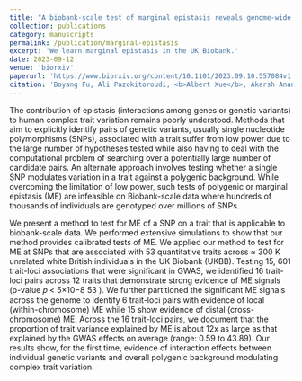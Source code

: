 ```yaml
---
title: "A biobank-scale test of marginal epistasis reveals genome-wide signals of polygenic epistasis"
collection: publications
category: manuscripts
permalink: /publication/marginal-epistasis
excerpt: 'We learn marginal epistasis in the UK Biobank.'
date: 2023-09-12
venue: 'biorxiv'
paperurl: 'https://www.biorxiv.org/content/10.1101/2023.09.10.557084v1.abstract'
citation: 'Boyang Fu, Ali Pazokitoroudi, <b>Albert Xue</b>, Akarsh Anand, Prateek Anand, Noah Zaitlen, and Sriram Sankararaman (2023). &quot;A biobank-scale test of marginal epistasis reveals genome-wide signals of polygenic epistasis.&quot; <i>biorxiv</i>.'
---
```


The contribution of epistasis (interactions among genes or genetic variants) to human complex trait variation remains poorly understood. Methods that aim to explicitly identify pairs of genetic variants, usually single nucleotide polymorphisms (SNPs), associated with a trait suffer from low power due to the large number of hypotheses tested while also having to deal with the computational problem of searching over a potentially large number of candidate pairs. An alternate approach involves testing whether a single SNP modulates variation in a trait against a polygenic background. While overcoming the limitation of low power, such tests of polygenic or marginal epistasis (ME) are infeasible on Biobank-scale data where hundreds of thousands of individuals are genotyped over millions of SNPs.

We present a method to test for ME of a SNP on a trait that is applicable to biobank-scale data. We performed extensive simulations to show that our method provides calibrated tests of ME. We applied our method to test for ME at SNPs that are associated with 53 quantitative traits across ≈ 300 K unrelated white British individuals in the UK Biobank (UKBB). Testing 15, 601 trait-loci associations that were significant in GWAS, we identified 16 trait-loci pairs across 12 traits that demonstrate strong evidence of ME signals (p-value 𝑝 <
5×10−8
53
). We further partitioned the significant ME signals across the genome to identify 6 trait-loci pairs with evidence of local (within-chromosome) ME while 15 show evidence of distal (cross-chromosome) ME. Across the 16 trait-loci pairs, we document that the proportion of trait variance explained by ME is about 12x as large as that explained by the GWAS effects on average (range: 0.59 to 43.89). Our results show, for the first time, evidence of interaction effects between individual genetic variants and overall polygenic background modulating complex trait variation.